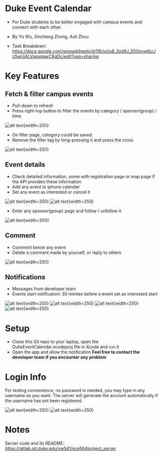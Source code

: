 # Duke Event Calendar
- For Duke students to be better engaged with campus events and connect with each other.

- By Yu Wu, Xincheng Zhong, Aoli Zhou
-  Task Breakdown: 
https://docs.google.com/spreadsheets/d/1I9JvUu8_3zd9J_S5GnvwtkzJzSwUi4LVppxqawC8gDc/edit?usp=sharing

# Key Features
## Fetch & filter campus events 
- Pull-down to refresh
- Press right-top button to filter the events by category / sponsor(group) / time.
 
![alt text](https://gitlab.oit.duke.edu/kits/ECE-564-01-F23/projects/new-bee/-/raw/main/ReadmeImg/refresh.png?ref_type=heads){width=250}
- On filter page, category could be saved.
- Remove the filter tag by long-pressing it and press the cross

![alt text](https://gitlab.oit.duke.edu/kits/ECE-564-01-F23/projects/new-bee/-/raw/main/ReadmeImg/filterpage.jpeg?ref_type=heads){width=250}

## Event details
- Check detailed information, some with registration page or map page if the API provides these information
- Add any event to iphone calendar
- Set any event as interested or cancel it

![alt text](https://gitlab.oit.duke.edu/kits/ECE-564-01-F23/projects/new-bee/-/raw/main/ReadmeImg/detailpage.png?ref_type=heads){width=250}
![alt text](https://gitlab.oit.duke.edu/kits/ECE-564-01-F23/projects/new-bee/-/raw/main/ReadmeImg/pastevents.png?ref_type=heads){width=250}
- Enter any sponsor(group) page and follow / unfollow it

![alt text](https://gitlab.oit.duke.edu/kits/ECE-564-01-F23/projects/new-bee/-/raw/main/ReadmeImg/groupp.png?ref_type=heads){width=200}

## Comment
- Comment below any event
- Delete a comment made by yourself, or reply to others

![alt text](https://gitlab.oit.duke.edu/kits/ECE-564-01-F23/projects/new-bee/-/raw/main/ReadmeImg/%20comment.png?ref_type=heads){width=250}

## Notifications
- Messages from developer team
- Events start notification: 30 minites before a event set as interested start

![alt text](https://gitlab.oit.duke.edu/kits/ECE-564-01-F23/projects/new-bee/-/raw/main/ReadmeImg/noti.png?ref_type=heads){width=250}
![alt text](https://gitlab.oit.duke.edu/kits/ECE-564-01-F23/projects/new-bee/-/raw/main/ReadmeImg/noti_on_lock.png?ref_type=heads){width=250}
![alt text](https://gitlab.oit.duke.edu/kits/ECE-564-01-F23/projects/new-bee/-/raw/main/ReadmeImg/noti_on_interested.png?ref_type=heads){width=250}
![alt text](){width=250}



# Setup
- Clone this Git repo to your laptop, open the DukeEventCalendar.xcodeproj file in Xcode and run it
- Open the app and allow the notification
**Feel free to contact the developer team if you encounter any problem**

# Login Info
For testing convenience, no password is needed, you may type in any username as you want. The server will generate the account automatically if the username has not been registered.

![alt text](https://gitlab.oit.duke.edu/kits/ECE-564-01-F23/projects/new-bee/-/raw/main/ReadmeImg/loginpage.jpeg?ref_type=heads){width=250}
![alt text](https://gitlab.oit.duke.edu/kits/ECE-564-01-F23/projects/new-bee/-/raw/main/ReadmeImg/profilepage.png?ref_type=heads){width=250}


# Notes
Server code and its README: https://gitlab.oit.duke.edu/yw541/ece564project_server
